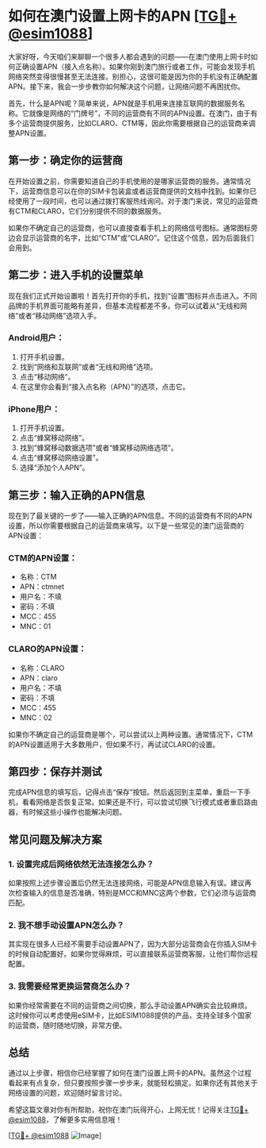 # 如何在澳门设置上网卡的APN [[TG💪+ @esim1088](https://t.me/s/esim1088)]

大家好呀，今天咱们来聊聊一个很多人都会遇到的问题——在澳门使用上网卡时如何正确设置APN（接入点名称）。如果你刚到澳门旅行或者工作，可能会发现手机网络突然变得很慢甚至无法连接。别担心，这很可能是因为你的手机没有正确配置APN。接下来，我会一步步教你如何解决这个问题，让网络问题不再困扰你。

首先，什么是APN呢？简单来说，APN就是手机用来连接互联网的数据服务名称。它就像是网络的“门牌号”，不同的运营商有不同的APN设置。在澳门，由于有多个运营商提供服务，比如CLARO、CTM等，因此你需要根据自己的运营商来调整APN设置。

## 第一步：确定你的运营商

在开始设置之前，你需要知道自己的手机使用的是哪家运营商的服务。通常情况下，运营商信息可以在你的SIM卡包装盒或者运营商提供的文档中找到。如果你已经使用了一段时间，也可以通过拨打客服热线询问。对于澳门来说，常见的运营商有CTM和CLARO，它们分别提供不同的数据服务。

如果你不确定自己的运营商，也可以直接查看手机上的网络信号图标。通常图标旁边会显示运营商的名字，比如“CTM”或“CLARO”。记住这个信息，因为后面我们会用到。

## 第二步：进入手机的设置菜单

现在我们正式开始设置啦！首先打开你的手机，找到“设置”图标并点击进入。不同品牌的手机界面可能略有差异，但基本流程都差不多。你可以试着从“无线和网络”或者“移动网络”选项入手。

### Android用户：
1. 打开手机设置。
2. 找到“网络和互联网”或者“无线和网络”选项。
3. 点击“移动网络”。
4. 在这里你会看到“接入点名称（APN）”的选项，点击它。

### iPhone用户：
1. 打开手机设置。
2. 点击“蜂窝移动网络”。
3. 找到“蜂窝移动数据选项”或者“蜂窝移动网络选项”。
4. 点击“蜂窝移动网络设置”。
5. 选择“添加个人APN”。

## 第三步：输入正确的APN信息

现在到了最关键的一步了——输入正确的APN信息。不同的运营商有不同的APN设置，所以你需要根据自己的运营商来填写。以下是一些常见的澳门运营商的APN设置：

### CTM的APN设置：
- 名称：CTM
- APN：ctmnet
- 用户名：不填
- 密码：不填
- MCC：455
- MNC：01

### CLARO的APN设置：
- 名称：CLARO
- APN：claro
- 用户名：不填
- 密码：不填
- MCC：455
- MNC：02

如果你不确定自己的运营商是哪个，可以尝试以上两种设置。通常情况下，CTM的APN设置适用于大多数用户，但如果不行，再试试CLARO的设置。

## 第四步：保存并测试

完成APN信息的填写后，记得点击“保存”按钮。然后返回到主菜单，重启一下手机，看看网络是否恢复正常。如果还是不行，可以尝试切换飞行模式或者重启路由器，有时候这些小操作也能解决问题。

## 常见问题及解决方案

### 1. 设置完成后网络依然无法连接怎么办？
如果按照上述步骤设置后仍然无法连接网络，可能是APN信息输入有误。建议再次检查输入的信息是否准确，特别是MCC和MNC这两个参数，它们必须与运营商匹配。

### 2. 我不想手动设置APN怎么办？
其实现在很多人已经不需要手动设置APN了，因为大部分运营商会在你插入SIM卡的时候自动配置好。如果你觉得麻烦，可以直接联系运营商客服，让他们帮你远程配置。

### 3. 我需要经常更换运营商怎么办？
如果你经常需要在不同的运营商之间切换，那么手动设置APN确实会比较麻烦。这时候你可以考虑使用eSIM卡，比如ESIM1088提供的产品，支持全球多个国家的运营商，随时随地切换，非常方便。

## 总结

通过以上步骤，相信你已经掌握了如何在澳门设置上网卡的APN。虽然这个过程看起来有点复杂，但只要按照步骤一步步来，就能轻松搞定。如果你还有其他关于网络设置的问题，欢迎随时留言讨论。

希望这篇文章对你有所帮助，祝你在澳门玩得开心，上网无忧！记得关注[TG💪+ @esim1088](https://t.me/s/esim1088)，了解更多实用信息哦！

[[TG💪+ @esim1088](https://t.me/s/esim1088) ![Image](https://i.postimg.cc/4NQfJmqS/Snipaste-2025-05-13-00-14-12.png)]